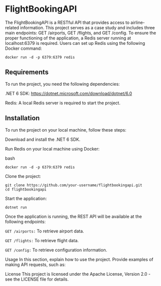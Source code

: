 # FlightBookingAPI

The FlightBookingAPI is a RESTful API that provides access to airline-related information. This project serves as a case study and includes three main endpoints: GET /airports, GET /flights, and GET /config. To ensure the proper functioning of the application, a Redis server running at localhost:6379 is required. Users can set up Redis using the following Docker command:

```
docker run -d -p 6379:6379 redis
```

## Requirements
To run the project, you need the following dependencies:

.NET 6 SDK: https://dotnet.microsoft.com/download/dotnet/6.0

Redis: A local Redis server is required to start the project.

## Installation
To run the project on your local machine, follow these steps:

Download and install the .NET 6 SDK.

Run Redis on your local machine using Docker:

bash
```
docker run -d -p 6379:6379 redis
```

Clone the project:

```
git clone https://github.com/your-username/flightbookingapi.git
cd flightbookingapi
```

Start the application:

```
dotnet run
```

Once the application is running, the REST API will be available at the following endpoints:

```GET /airports:``` To retrieve airport data.

```GET /flights:``` To retrieve flight data.

```GET /config:``` To retrieve configuration information.

Usage
In this section, explain how to use the project. Provide examples of making API requests, such as:

License
This project is licensed under the Apache License, Version 2.0 - see the LICENSE file for details.
